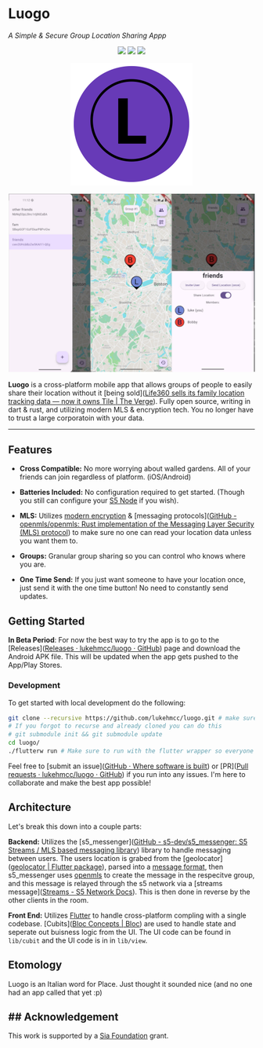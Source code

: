 # Luogo

*A Simple & Secure Group Location Sharing Appp*  

<p align="center">
  <a href="https://opensource.org/license/eupl-1-2"><img src="https://shields.io/pypi/l/perconet"></a>
  <a href="https://developer.android.com"><img src="https://img.shields.io/badge/Platform-Android-green"></a>
  <a href="https://developer.apple.com/"><img src="https://img.shields.io/badge/Platform-iOS-blue"></a>
</p>

<p align="center">
  <img src="assets/logo-round.svg" style="width: 250px;">
</p>

![3screenshots](assets/screenshots.jpg)

**Luogo** is a cross-platform mobile app that allows groups of people to easily share their location without it [being sold]([Life360 sells its family location tracking data — now it owns Tile | The Verge](https://www.theverge.com/2021/12/9/22820381/tile-life360-location-tracking-data-privacy)). Fully open source, writing in dart & rust, and utilizing modern MLS & encryption tech. You no longer have to trust a large corporatoin with your data.

---

## Features

- **Cross Compatible:** No more worrying about walled gardens. All of your friends can join regardless of platform. (iOS/Android)

- **Batteries Included:** No configuration required to get started. (Though you still can configure your [S5 Node](https://s5.pro/) if you wish).

- **MLS:** Utilizes [modern encryption](https://ed25519.cr.yp.to/) & [messaging protocols]([GitHub - openmls/openmls: Rust implementation of the Messaging Layer Security (MLS) protocol](https://github.com/openmls/openmls)) to make sure no one can read your location data unless you want them to.

- **Groups:** Granular group sharing so you can control who knows where you are.

- **One Time Send:** If you just want someone to have your location once, just send it with the one time button! No need to constantly send updates.

## Getting Started

**In Beta Period**: For now the best way to try the app is to go to the [Releases]([Releases · lukehmcc/luogo · GitHub](https://github.com/lukehmcc/luogo/releases)) page and download the Android APK file. This will be updated when the app gets pushed to the App/Play Stores. 

### Development

To get started with local development do the following:

```bash
git clone --recursive https://github.com/lukehmcc/luogo.git # make sure to recuse submodules
# If you forgot to recurse and already cloned you can do this
# git submodule init && git submodule update
cd luogo/
./flutterw run # Make sure to run with the flutter wrapper so everyone is on the same flutter version
```

Feel free to [submit an issue]([GitHub · Where software is built](https://github.com/lukehmcc/luogo/issues)) or [PR]([Pull requests · lukehmcc/luogo · GitHub](https://github.com/lukehmcc/luogo/pulls)) if you run into any issues. I'm here to collaborate and make the best app possible!

## Architecture

Let's break this down into a couple parts:

**Backend:** Utilizes the [s5_messenger]([GitHub - s5-dev/s5_messenger: S5 Streams / MLS based messaging library](https://github.com/s5-dev/s5_messenger)) library to handle messaging between users. The users location is grabed from the [geolocator]([geolocator | Flutter package](https://pub.dev/packages/geolocator)), parsed into a [message format](https://github.com/s5-dev/s5_messenger/blob/main/lib/src/mls5/model/message.dart), then s5_messenger uses [openmls](https://crates.io/crates/openmls) to create the message in the respecitve group, and this message is relayed through the s5 network via a [streams message]([Streams - S5 Network Docs](https://docs.s5.pro/spec/streams.html)). This is then done in reverse by the other clients in the room.

**Front End:** Utilizes [Flutter](https://flutter.dev/) to handle cross-platform compling with a single codebase. [Cubits]([Bloc Concepts | Bloc](https://bloclibrary.dev/bloc-concepts/#creating-a-cubit)) are used to handle state and seperate out buisness logic from the UI. The UI code can be found in `lib/cubit` and the UI code is in in `lib/view`.  

## Etomology

Luogo is an Italian word for Place. Just thought it sounded nice (and no one had an app called that yet :p)

## ## Acknowledgement

This work is supported by a [Sia Foundation](https://sia.tech/) grant.
